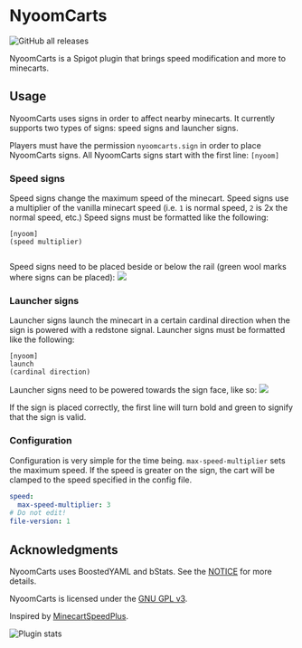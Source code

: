 # NyoomCarts
<!-- modrinth_exclude.start -->
![GitHub all releases](https://img.shields.io/github/downloads/0b10000/NyoomCarts/total)
<!-- modrinth_exclude.end -->

NyoomCarts is a Spigot plugin that brings speed modification and more to minecarts.

## Usage
NyoomCarts uses signs in order to affect nearby minecarts. It currently supports two types of signs: speed signs and launcher signs.

Players must have the permission `nyoomcarts.sign` in order to place NyoomCarts signs.
All NyoomCarts signs start with the first line: `[nyoom]`
### Speed signs
Speed signs change the maximum speed of the minecart. Speed signs use a multiplier of the vanilla minecart speed (i.e. `1` is normal speed, `2` is 2x the normal speed, etc.)
Speed signs must be formatted like the following:
```
[nyoom]
(speed multiplier)


```
Speed signs need to be placed beside or below the rail (green wool marks where signs can be placed):
[![](https://i.imgur.com/rOpHVEK.png)](https://i.imgur.com/rOpHVEK.png)
### Launcher signs
Launcher signs launch the minecart in a certain cardinal direction when the sign is powered with a redstone signal.
Launcher signs must be formatted like the following:
```
[nyoom]
launch
(cardinal direction)

```
Launcher signs need to be powered towards the sign face,  like so:
[![](https://i.imgur.com/lo5Rrwu.png)](https://i.imgur.com/lo5Rrwu.png)

If the sign is placed correctly, the first line will turn bold and green to signify that the sign is valid.

### Configuration
Configuration is very simple for the time being.
`max-speed-multiplier` sets the maximum speed. If the speed is greater on the sign, the cart will be clamped to the speed specified in the config file.
```yml
speed:
  max-speed-multiplier: 3
# Do not edit!
file-version: 1
```

## Acknowledgments
NyoomCarts uses BoostedYAML and bStats. See the [NOTICE](https://github.com/0b10000/NyoomCarts/blob/main/NOTICE) for more details.

NyoomCarts is licensed under the [GNU GPL v3](https://github.com/0b10000/NyoomCarts/blob/main/LICENSE).

Inspired by [MinecartSpeedPlus](https://www.spigotmc.org/resources/minecart-speed-plus.69639/).


![Plugin stats](https://bstats.org/signatures/bukkit/NyoomCarts.svg)
